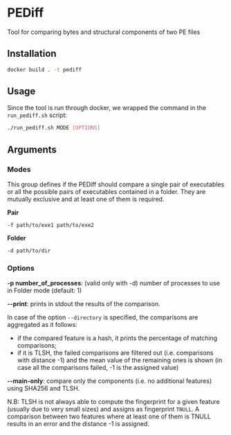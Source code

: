 # PEDiff
Tool for comparing bytes and structural components of two PE files


## Installation

```bash
docker build . -t pediff
```

## Usage

Since the tool is run through docker, we wrapped the command in the `run_pediff.sh` script:
```bash
./run_pediff.sh MODE [OPTIONS]
```

## Arguments

### Modes

This group defines if the PEDiff should compare a single pair of executables or all the possible pairs of executables contained in a folder.
They are mutually exclusive and at least one of them is required.

**Pair**

```
-f path/to/exe1 path/to/exe2
```

**Folder**

```
-d path/to/dir
```

### Options

**-p number_of_processes**: (valid only with -d) number of processes to use in Folder mode (default: 1)

**--print**: prints in stdout the results of the comparison.

In case of the option `--directory` is specified, the comparisons are aggregated as it follows:
- if the compared feature is a hash, it prints the percentage of matching comparisons;
- if it is TLSH, the failed comparisons are filtered out (i.e. comparisons with distance -1) and the mean value of the remaining ones is shown (in case all the comparisons failed, -1 is the assigned value)

**--main-only**: compare only the components (i.e. no additional features) using SHA256 and TLSH.

N.B: TLSH is not always able to compute the fingerprint for a given feature (usually due to very small sizes) and assigns as fingerprint `TNULL`.
A comparison between two features where at least one of them is TNULL results in an error and the distance -1 is assigned.